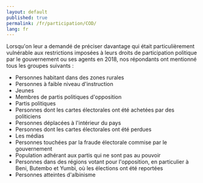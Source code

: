```yaml
---
layout: default
published: true
permalink: /fr/participation/COD/
lang: fr
---
```


Lorsqu'on leur a demandé de préciser davantage qui était particulièrement vulnérable aux restrictions imposées à leurs droits de participation politique par le gouvernement ou ses agents en 2018, nos répondants ont mentionné tous les groupes suivants :
- Personnes habitant dans des zones rurales
- Personnes à faible niveau d'instruction
-	Jeunes
-	Membres de partis politiques d'opposition
-	Partis politiques
-	Personnes dont les cartes électorales ont été achetées par des politiciens
-	Personnes déplacées à l'intérieur du pays
-	Personnes dont les cartes électorales ont été perdues
-	Les médias
-	Personnes touchées par la fraude électorale commise par le gouvernement
-	Population adhérant aux partis qui ne sont pas au pouvoir
- Personnes dans des régions votant pour l'opposition, en particulier à Beni, Butembo et Yumbi, où les élections ont été reportées
-	Personnes atteintes d'albinisme

